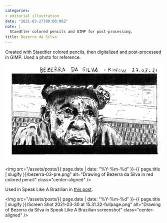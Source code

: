 ```yaml
---
categories:
- editorial illustration
date: "2021-03-27T00:00:00Z"
note: |
  Staedtler colored pencils and GIMP for post-processing.
title: Bezerra da Silva
---
```


Created with Staedtler colored pencils, then digitalized and post-processed
in GIMP. Used a photo for reference.

<img
  src="/assets/pages/art/images/bezerra-03.png"
  alt="Drawing of Bezerra da Silva"
  class="center-aligned"
/>

<img
src="/assets/posts/{{ page.date | date: "%Y-%m-%d" }}-{{ page.title | slugify }}/bezerra-03-pre.png"
alt="Drawing of Bezerra da Silva in red colored pencil"
class="center-aligned"
/>

Used in Speak Like A Brazilian in [this post](https://speaklikeabrazilian.com/blog/2019/09/21/brazilian-portuguese-expressions-in-songs-bezerra-da-silva-malandro-%C3%A9-malandro-e-man%C3%A9-%C3%A9-man%C3%A9.html).

<img
  src="/assets/posts/{{ page.date | date: "%Y-%m-%d" }}-{{ page.title | slugify }}/Screen Shot 2021-03-30 at 15.31.32-fullpage.png"
  alt="Drawing of Bezerra da Silva in Speak Like A Brazilian screenshot"
  class="center-aligned"
/>
